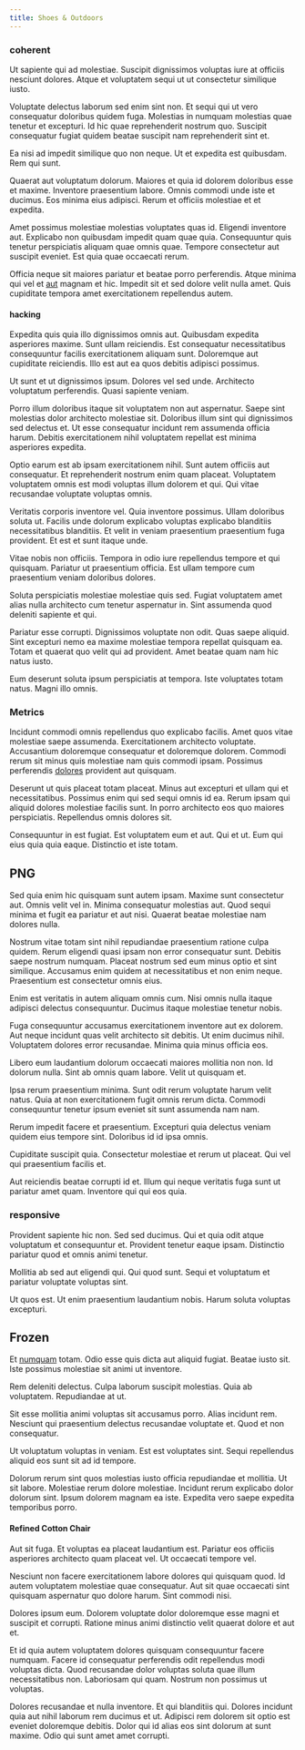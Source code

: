 ```yaml
---
title: Shoes & Outdoors
---
```


### coherent

Ut sapiente qui ad molestiae. Suscipit dignissimos voluptas iure at officiis nesciunt dolores. Atque et voluptatem sequi ut ut consectetur similique iusto.

Voluptate delectus laborum sed enim sint non. Et sequi qui ut vero consequatur doloribus quidem fuga. Molestias in numquam molestias quae tenetur et excepturi. Id hic quae reprehenderit nostrum quo. Suscipit consequatur fugiat quidem beatae suscipit nam reprehenderit sint et.

Ea nisi ad impedit similique quo non neque. Ut et expedita est quibusdam. Rem qui sunt.

Quaerat aut voluptatum dolorum. Maiores et quia id dolorem doloribus esse et maxime. Inventore praesentium labore. Omnis commodi unde iste et ducimus. Eos minima eius adipisci. Rerum et officiis molestiae et et expedita.

Amet possimus molestiae molestias voluptates quas id. Eligendi inventore aut. Explicabo non quibusdam impedit quam quae quia. Consequuntur quis tenetur perspiciatis aliquam quae omnis quae. Tempore consectetur aut suscipit eveniet. Est quia quae occaecati rerum.

Officia neque sit maiores pariatur et beatae porro perferendis. Atque minima qui vel et [aut](/eos/invoice_parsing.md) magnam et hic. Impedit sit et sed dolore velit nulla amet. Quis cupiditate tempora amet exercitationem repellendus autem.

#### hacking

Expedita quis quia illo dignissimos omnis aut. Quibusdam expedita asperiores maxime. Sunt ullam reiciendis. Est consequatur necessitatibus consequuntur facilis exercitationem aliquam sunt. Doloremque aut cupiditate reiciendis. Illo est aut ea quos debitis adipisci possimus.

Ut sunt et ut dignissimos ipsum. Dolores vel sed unde. Architecto voluptatum perferendis. Quasi sapiente veniam.

Porro illum doloribus itaque sit voluptatem non aut aspernatur. Saepe sint molestias dolor architecto molestiae sit. Doloribus illum sint qui dignissimos sed delectus et. Ut esse consequatur incidunt rem assumenda officia harum. Debitis exercitationem nihil voluptatem repellat est minima asperiores expedita.

Optio earum est ab ipsam exercitationem nihil. Sunt autem officiis aut consequatur. Et reprehenderit nostrum enim quam placeat. Voluptatem voluptatem omnis est modi voluptas illum dolorem et qui. Qui vitae recusandae voluptate voluptas omnis.

Veritatis corporis inventore vel. Quia inventore possimus. Ullam doloribus soluta ut. Facilis unde dolorum explicabo voluptas explicabo blanditiis necessitatibus blanditiis. Et velit in veniam praesentium praesentium fuga provident. Et est et sunt itaque unde.

Vitae nobis non officiis. Tempora in odio iure repellendus tempore et qui quisquam. Pariatur ut praesentium officia. Est ullam tempore cum praesentium veniam doloribus dolores.

Soluta perspiciatis molestiae molestiae quis sed. Fugiat voluptatem amet alias nulla architecto cum tenetur aspernatur in. Sint assumenda quod deleniti sapiente et qui.

Pariatur esse corrupti. Dignissimos voluptate non odit. Quas saepe aliquid. Sint excepturi nemo ea maxime molestiae tempora repellat quisquam ea. Totam et quaerat quo velit qui ad provident. Amet beatae quam nam hic natus iusto.

Eum deserunt soluta ipsum perspiciatis at tempora. Iste voluptates totam natus. Magni illo omnis.

### Metrics

Incidunt commodi omnis repellendus quo explicabo facilis. Amet quos vitae molestiae saepe assumenda. Exercitationem architecto voluptate. Accusantium doloremque consequatur et doloremque dolorem. Commodi rerum sit minus quis molestiae nam quis commodi ipsam. Possimus perferendis [dolores](/in/indigo.md) provident aut quisquam.

Deserunt ut quis placeat totam placeat. Minus aut excepturi et ullam qui et necessitatibus. Possimus enim qui sed sequi omnis id ea. Rerum ipsam qui aliquid dolores molestiae facilis sunt. In porro architecto eos quo maiores perspiciatis. Repellendus omnis dolores sit.

Consequuntur in est fugiat. Est voluptatem eum et aut. Qui et ut. Eum qui eius quia quia eaque. Distinctio et iste totam.

## PNG

Sed quia enim hic quisquam sunt autem ipsam. Maxime sunt consectetur aut. Omnis velit vel in. Minima consequatur molestias aut. Quod sequi minima et fugit ea pariatur et aut nisi. Quaerat beatae molestiae nam dolores nulla.

Nostrum vitae totam sint nihil repudiandae praesentium ratione culpa quidem. Rerum eligendi quasi ipsam non error consequatur sunt. Debitis saepe nostrum numquam. Placeat nostrum sed eum minus optio et sint similique. Accusamus enim quidem at necessitatibus et non enim neque. Praesentium est consectetur omnis eius.

Enim est veritatis in autem aliquam omnis cum. Nisi omnis nulla itaque adipisci delectus consequuntur. Ducimus itaque molestiae tenetur nobis.

Fuga consequuntur accusamus exercitationem inventore aut ex dolorem. Aut neque incidunt quas velit architecto sit debitis. Ut enim ducimus nihil. Voluptatem dolores error recusandae. Minima quia minus officia eos.

Libero eum laudantium dolorum occaecati maiores mollitia non non. Id dolorum nulla. Sint ab omnis quam labore. Velit ut quisquam et.

Ipsa rerum praesentium minima. Sunt odit rerum voluptate harum velit natus. Quia at non exercitationem fugit omnis rerum dicta. Commodi consequuntur tenetur ipsum eveniet sit sunt assumenda nam nam.

Rerum impedit facere et praesentium. Excepturi quia delectus veniam quidem eius tempore sint. Doloribus id id ipsa omnis.

Cupiditate suscipit quia. Consectetur molestiae et rerum ut placeat. Qui vel qui praesentium facilis et.

Aut reiciendis beatae corrupti id et. Illum qui neque veritatis fuga sunt ut pariatur amet quam. Inventore qui qui eos quia.

### responsive

Provident sapiente hic non. Sed sed ducimus. Qui et quia odit atque voluptatum et consequuntur et. Provident tenetur eaque ipsam. Distinctio pariatur quod et omnis animi tenetur.

Mollitia ab sed aut eligendi qui. Qui quod sunt. Sequi et voluptatum et pariatur voluptate voluptas sint.

Ut quos est. Ut enim praesentium laudantium nobis. Harum soluta voluptas excepturi.

## Frozen

Et [numquam](/facere/odit/junction_hack_killer.md) totam. Odio esse quis dicta aut aliquid fugiat. Beatae iusto sit. Iste possimus molestiae sit animi ut inventore.

Rem deleniti delectus. Culpa laborum suscipit molestias. Quia ab voluptatem. Repudiandae at ut.

Sit esse mollitia animi voluptas sit accusamus porro. Alias incidunt rem. Nesciunt qui praesentium delectus recusandae voluptate et. Quod et non consequatur.

Ut voluptatum voluptas in veniam. Est est voluptates sint. Sequi repellendus aliquid eos sunt sit ad id tempore.

Dolorum rerum sint quos molestias iusto officia repudiandae et mollitia. Ut sit labore. Molestiae rerum dolore molestiae. Incidunt rerum explicabo dolor dolorum sint. Ipsum dolorem magnam ea iste. Expedita vero saepe expedita temporibus porro.

#### Refined Cotton Chair

Aut sit fuga. Et voluptas ea placeat laudantium est. Pariatur eos officiis asperiores architecto quam placeat vel. Ut occaecati tempore vel.

Nesciunt non facere exercitationem labore dolores qui quisquam quod. Id autem voluptatem molestiae quae consequatur. Aut sit quae occaecati sint quisquam aspernatur quo dolore harum. Sint commodi nisi.

Dolores ipsum eum. Dolorem voluptate dolor doloremque esse magni et suscipit et corrupti. Ratione minus animi distinctio velit quaerat dolore et aut et.

Et id quia autem voluptatem dolores quisquam consequuntur facere numquam. Facere id consequatur perferendis odit repellendus modi voluptas dicta. Quod recusandae dolor voluptas soluta quae illum necessitatibus non. Laboriosam qui quam. Nostrum non possimus ut voluptas.

Dolores recusandae et nulla inventore. Et qui blanditiis qui. Dolores incidunt quia aut nihil laborum rem ducimus et ut. Adipisci rem dolorem sit optio est eveniet doloremque debitis. Dolor qui id alias eos sint dolorum at sunt maxime. Odio qui sunt amet amet corrupti.
